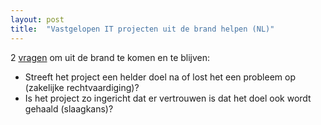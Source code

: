 ```yaml
---
layout: post
title:  "Vastgelopen IT projecten uit de brand helpen (NL)"
---
```


2 [vragen](https://github.com/roberthopman/toetsing) om uit de brand te komen en te blijven:

- Streeft het project een helder doel na of lost het een probleem op (zakelijke rechtvaardiging)?
- Is het project zo ingericht dat er vertrouwen is dat het doel ook wordt gehaald (slaagkans)?